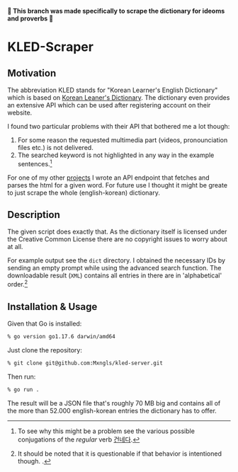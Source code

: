 **&#x1F4CC; This branch was made specifically to scrape the dictionary for ideoms and proverbs &#x1F4CC;**

# KLED-Scraper

## Motivation

The abbreviation KLED stands for "Korean Learner's English Dictionary" which is based on [Korean Leaner's Dictionary](https://krdict.korean.go.kr/mainAction). The dictionary even provides an extensive API which can be used after registering account on their website.

I found two particular problems with their API that bothered me a lot though:
1. For some reason the requested multimedia part (videos, pronounciation files etc.) is not delivered.
2. The searched keyword is not highlighted in any way in the example sentences.[^1]

For one of my other [projects](https://github.com/Mxngls/kled-server) I wrote an API endpoint that fetches and parses the html for a given word. For future use I thought it might be greate to just scrape the whole (english-korean) dictionary. 

## Description

The given script does exactly that. As the dictionary itself is licensed under the Creative Common License there are no copyright issues to worry about at all.

For example output see the ```dict``` directory. I obtained the necessary IDs by sending an empty prompt while using the advanced search function. The downloadable result (```XML```) contains all entries in there are in 'alphabetical' order.[^2]

## Installation & Usage

Given that Go is installed:
```zsh
% go version go1.17.6 darwin/amd64
```

Just clone the repository:
```zsh
% git clone git@github.com:Mxngls/kled-server.git
````

Then run:
```zsh
% go run .
```

The result will be a JSON file that's roughly 70 MB big and contains all of the more than 52.000 english-korean entries the dictionary has to offer.

[^1]:To see why this might be a problem see the various possible conjugations of the *regular* verb [건네다](https://en.wiktionary.org/wiki/%EA%B1%B4%EB%84%A4%EB%8B%A4#Conjugation).
[^2]:It should be noted that it is questionable if that behavior is intentioned though. .
